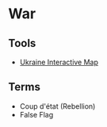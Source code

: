 # War

## Tools

- [Ukraine Interactive Map](https://liveuamap.com)

<!--
https://israelpalestine.liveuamap.com/
-->

## Terms

- Coup d'état (Rebellion)
- False Flag
